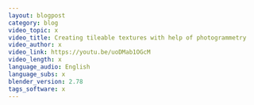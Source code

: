 ```yaml
---
layout: blogpost
category: blog
video_topic: x
video_title: Creating tileable textures with help of photogrammetry
video_author: x
video_link: https://youtu.be/uoDMab1OGcM
video_length: x
language_audio: English
language_subs: x
blender_version: 2.78
tags_software: x
---
```

